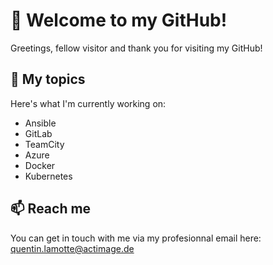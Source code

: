 # 👋 Welcome to my GitHub!

Greetings, fellow visitor and thank you for visiting my GitHub!

## 🔭 My topics

Here's what I'm currently working on:

- Ansible
- GitLab
- TeamCity
- Azure
- Docker
- Kubernetes

## 📫 Reach me

You can get in touch with me via my profesionnal email here: <quentin.lamotte@actimage.de>
